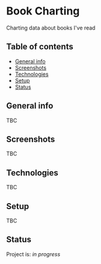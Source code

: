 # Book Charting

Charting data about books I've read

## Table of contents

- [General info](#general-info)
- [Screenshots](#screenshots)
- [Technologies](#technologies)
- [Setup](#setup)
- [Status](#status)

## General info

TBC

## Screenshots

TBC

## Technologies

TBC

## Setup

TBC

## Status

Project is: _in progress_
